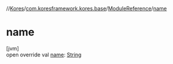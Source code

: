 //[Kores](../../../index.md)/[com.koresframework.kores.base](../index.md)/[ModuleReference](index.md)/[name](name.md)

# name

[jvm]\
open override val [name](name.md): [String](https://kotlinlang.org/api/latest/jvm/stdlib/kotlin/-string/index.html)
